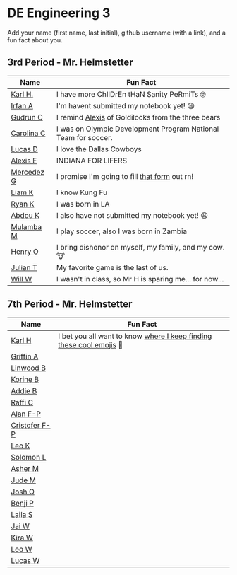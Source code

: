 # DE Engineering 3

Add your name (first name, last initial), github username (with a link), and a fun fact about you.


## 3rd Period - Mr. Helmstetter
Name | Fun Fact
 --- | ---
[Karl H.](https://github.com/helmstk1) | I have more ChIlDrEn tHaN Sanity PeRmiTs :nerd_face:
[Irfan A](https://www.youtube.com/watch?v=dQw4w9WgXcQ) | I'm havent submitted my notebook yet!  :weary:
[Gudrun C](https://github.com/gcampbe95/Eng3) | I remind [Alexis](https://github.com/foxden09/ENG3) of Goldilocks from the three bears 
[Carolina C](https://github.com/cchao2869/Engr3) | I was on Olympic Development Program National Team for soccer.
[Lucas D](https://github.com/ldengel3718/Engr3) | I love the Dallas Cowboys
[Alexis F](https://github.com/foxden09/ENG3) | INDIANA FOR LIFERS 
[Mercedez G](https://forms.gle/WmhgwuSFsGnZgMAd7) | I promise I'm going to fill [that form](https://forms.gle/WmhgwuSFsGnZgMAd7) out rn!
[Liam K](https://github.com/lkelley36/Engineering-3) |I know Kung Fu
[Ryan K](https://github.com/rkish3721/Eng3) | I was born in LA
[Abdou K](https://www.youtube.com/watch?v=A7IMBnMU5a4) | I also have not submitted my notebook yet! 😩
[Mulamba M](https://github.com/Mulamba53/engineering3) | I play soccer, also I was born in Zambia
[Henry O](https://www.youtube.com/watch?v=Uc66XN8VdvI) | I bring dishonor on myself, my family, and my cow. 🐮
[Julian T](https://github.com/Jtoney40/engr3) | My favorite game is the last of us. 
[Will W](https://forms.gle/tAziN91Zoh3QbK3r8) | I wasn't in class, so Mr H is sparing me... for now...







## 7th Period - Mr. Helmstetter
Name | Fun Fact
 --- | ---
[Karl H](https://github.com/helmstk1) | I bet you all want to know [where I keep finding these cool emojis](https://github.com/ikatyang/emoji-cheat-sheet) :mechanical_arm:
[Griffin A]() |  
[Linwood B]() |  
[Korine B]() |  
[Addie B]() |  
[Raffi C]() | 
[Alan F-P]() | 
[Cristofer F-P]() |
[Leo K]() |  
[Solomon L]() |  
[Asher M]() |  
[Jude M]() |  
[Josh O]() |  
[Benji P]() |  
[Laila S]() |  
[Jai W]() |  
[Kira W]() |   
[Leo W]() |  
[Lucas W]() |  

